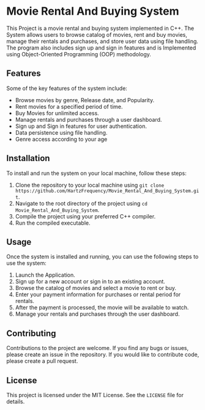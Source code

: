 # Movie Rental And Buying System

This Project is a movie rental and buying system implemented in C++. The System allows users to browse catalog of movies, rent and buy movies, manage their rentals and purchases, and store user data using file handling. The program also includes sign up and sign in features and is Implemented using Object-Oriented Programming (OOP) methodology.

## Features

Some of the key features of the system include:

- Browse movies by genre, Release date, and Popularity.
- Rent movies for a specified period of time.
- Buy Movies for unlimited access.
- Manage rentals and purchases through a user dashboard.
- Sign up and Sign in features for user authentication.
- Data persistence using file handling.
- Genre access according to your age

## Installation

To install and run the system on your local machine, follow these steps:

1. Clone the repository to your local machine using `git clone https://github.com/HartzFrequency/Movie_Rental_And_Buying_System.git`.
2. Navigate to the root directory of the project using `cd Movie_Rental_And_Buying_System`.
3. Compile the project using your preferred C++ compiler.
4. Run the compiled executable.

## Usage

Once the system is installed and running, you can use the following steps to use the system:

1. Launch the Application.
2. Sign up for a new account or sign in to an existing account.
3. Browse the catalog of movies and select a movie to rent or buy.
4. Enter your payment information for purchases or rental period for rentals.
5. After the payment is processed, the movie will be available to watch.
6. Manage your rentals and purchases through the user dashboard.

## Contributing

Contributions to the project are welcome. If you find any bugs or issues, please create an issue in the repository. If you would like to contribute code, please create a pull request.

## License

This project is licensed under the MIT License. See the `LICENSE` file for details.

